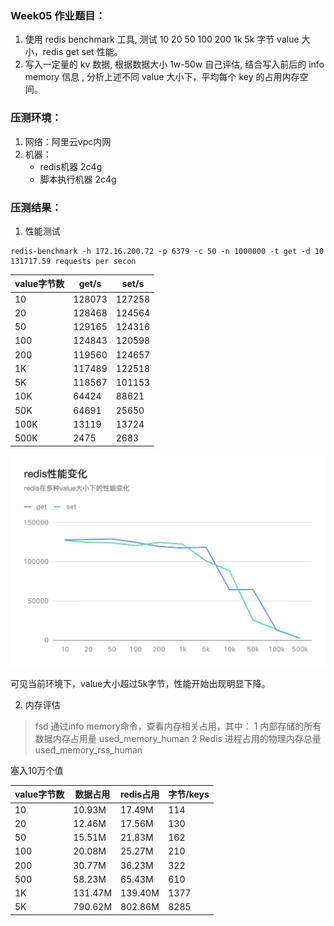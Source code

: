 ### Week05 作业题目：

1. 使用 redis benchmark 工具, 测试 10 20 50 100 200 1k 5k 字节 value 大小，redis get set 性能。
2. 写入一定量的 kv 数据, 根据数据大小 1w-50w 自己评估, 结合写入前后的 info memory 信息  , 分析上述不同 value 大小下，平均每个 key 的占用内存空间。
### 压测环境：
1. 网络：阿里云vpc内网
2. 机器：
   * redis机器 2c4g
   * 脚本执行机器 2c4g
### 压测结果：
1. 性能测试
```shell
redis-benchmark -h 172.16.200.72 -p 6379 -c 50 -n 1000000 -t get -d 10
131717.59 requests per secon
```
|  value字节数 | get/s  | set/s | 
|  ----  | ----  |---- |
| 10  | 128073 |127258 |
| 20  | 128468 |124564 |
| 50  | 129165 |124316 |
| 100  | 124843 |120598 |
| 200  | 119560 |124657 |
| 1K  | 117489 |122518 |
| 5K  | 118567 |101153 |
| 10K  | 64424 |88621 |
| 50K  | 64691 |25650 |
| 100K  | 13119 |13724 |
| 500K  | 2475 |2683 |

![](./Line-20210906.jpeg)

可见当前环境下，value大小超过5k字节，性能开始出现明显下降。

2. 内存评估

> fsd 通过info memory命令，查看内存相关占用，其中：
> 1 内部存储的所有数据内存占用量 used_memory_human
> 2 Redis 进程占用的物理内存总量 used_memory_rss_human

塞入10万个值

|  value字节数 | 数据占用 | redis占用 | 字节/keys | 
|  ----  | ----  |---- |---- |
| 10  | 10.93M |17.49M |114|
| 20  | 12.46M |17.56M |130|
| 50  | 15.51M |21.83M |162|
| 100  | 20.08M |25.27M |210|
| 200  | 30.77M |36.23M |322|
| 500  | 58.23M |65.43M |610|
| 1K  | 131.47M |139.40M |1377|
| 5K  | 790.62M |802.86M |8285|